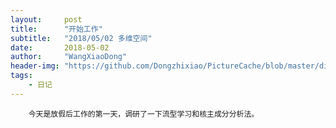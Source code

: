 ```yaml
---
layout:     post
title:      "开始工作"
subtitle:   "2018/05/02 多维空间"
date:       2018-05-02
author:     "WangXiaoDong"
header-img: "https://github.com/Dongzhixiao/PictureCache/blob/master/diaryPic/20180502.jpg?raw=true"
tags:
    - 日记
---
```



```
    今天是放假后工作的第一天，调研了一下流型学习和核主成分分析法。
```




